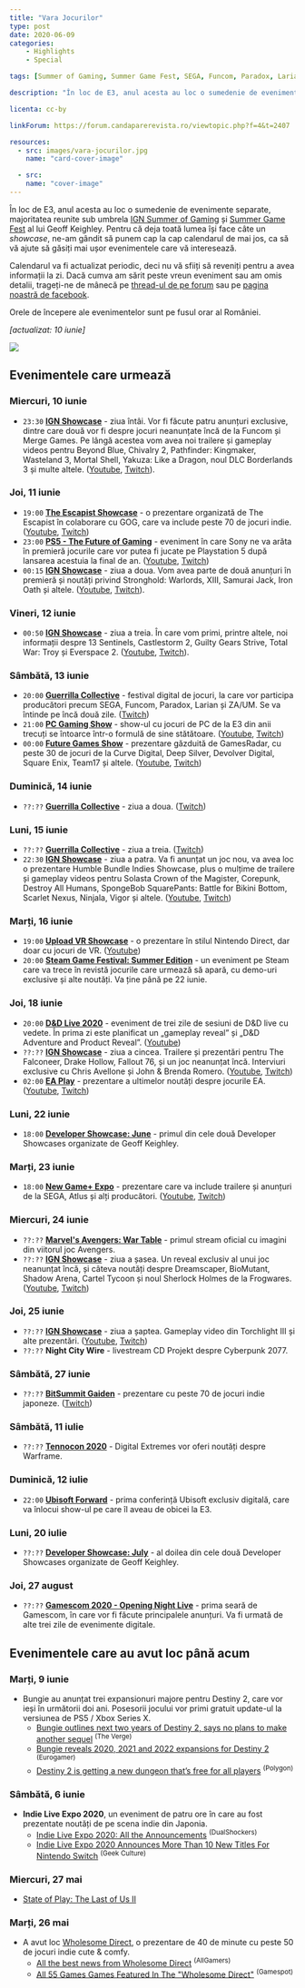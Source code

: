 ```yaml
---
title: "Vara Jocurilor"
type: post
date: 2020-06-09
categories:
    - Highlights
    - Special

tags: [Summer of Gaming, Summer Game Fest, SEGA, Funcom, Paradox, Larian, "ZA/UM", Steam, Blizzard, World of Warcraft, "Marvel's Avengers", EA, The Escapist, IGN, GOG, Atlus, Digital Extremes, Warframe, Ubisoft, Sony, Gamescom]

description: "În loc de E3, anul acesta au loc o sumedenie de evenimente separate, majoritatea reunite sub umbrela IGN Summer of Gaming și Summer Game Fest al lui Geoff Keighley. Pentru că deja toată lumea își face câte un *showcase*, ne-am gândit să punem cap la cap calendarul de mai jos, ca să vă ajute să găsiți mai ușor evenimentele care vă interesează. Calendarul va fi actualizat periodic, deci nu vă sfiiți să reveniți pentru a avea informații la zi"

licenta: cc-by

linkForum: https://forum.candaparerevista.ro/viewtopic.php?f=4&t=2407

resources:
  - src: images/vara-jocurilor.jpg
    name: "card-cover-image"

  - src:
    name: "cover-image"
---
```


În loc de E3, anul acesta au loc o sumedenie de evenimente separate, majoritatea reunite sub umbrela [IGN Summer of Gaming](https://www.ign.com/articles/summer-of-gaming-live-stream-schedule-games-list) și [Summer Game Fest](https://www.summergamefest.com) al lui Geoff Keighley. Pentru că deja toată lumea își face câte un *showcase*, ne-am gândit să punem cap la cap calendarul de mai jos, ca să vă ajute să găsiți mai ușor evenimentele care vă interesează.

Calendarul va fi actualizat periodic, deci nu vă sfiiți să reveniți pentru a avea informații la zi. Dacă cumva am sărit peste vreun eveniment sau am omis detalii, trageți-ne de mânecă pe [thread-ul de pe forum](https://forum.candaparerevista.ro/viewtopic.php?f=4&t=2407) sau pe [pagina noastră de facebook](https://www.facebook.com/comunitatealevel/).

Orele de începere ale evenimentelor sunt pe fusul orar al României.

*[actualizat: 10 iunie]*

![](images/vara-jocurilor.jpg)

## Evenimentele care urmează

### Miercuri, 10 iunie

* `23:30` **[IGN Showcase](https://www.ign.com/articles/summer-of-gaming-live-stream-schedule-games-list)** - ziua întâi. Vor fi făcute patru anunțuri exclusive, dintre care două vor fi despre jocuri neanunțate încă de la Funcom și Merge Games. Pe lângă acestea vom avea noi trailere și gameplay videos pentru Beyond Blue, Chivalry 2, Pathfinder: Kingmaker, Wasteland 3, Mortal Shell, Yakuza: Like a Dragon, noul DLC Borderlands 3 și multe altele. ([Youtube](https://www.youtube.com/watch?v=-GP6g5m_P7w), [Twitch](https://www.twitch.tv/ign)).

### Joi, 11 iunie

* `19:00` **[The Escapist Showcase](https://www.escapistmagazine.com/v2/announcing-the-escapist-indie-showcase-premiering-on-june-11/)** - o prezentare organizată de The Escapist în colaborare cu GOG, care va include peste 70 de jocuri indie. ([Youtube](https://www.youtube.com/channel/UCqg5FCR7NrpvlBWMXdt-5Vgt), [Twitch](https://www.twitch.tv/escapistmagazine))
* `23:00` **[PS5 - The Future of Gaming](https://blog.playstation.com/2020/06/08/updated-time-this-thursday-see-the-future-of-gaming-on-ps5/)** - eveniment în care Sony ne va arăta în premieră jocurile care vor putea fi jucate pe Playstation 5 după lansarea acestuia la final de an. ([Youtube](https://www.youtube.com/channel/UCg_JwOXFtu3iEtbr4ttXm9g), [Twitch](https://www.twitch.tv/playstation))
* `00:15` **[IGN Showcase](https://www.ign.com/articles/summer-of-gaming-live-stream-schedule-games-list)** - ziua a doua. Vom avea parte de două anunțuri în premieră și noutăți privind Stronghold: Warlords, XIII, Samurai Jack, Iron Oath și altele. ([Youtube](https://www.youtube.com/channel/UCKy1dAqELo0zrOtPkf0eTMw), [Twitch](https://www.twitch.tv/ign)).

### Vineri, 12 iunie

* `00:50` **[IGN Showcase](https://www.ign.com/articles/summer-of-gaming-live-stream-schedule-games-list)** - ziua a treia. În care vom primi, printre altele, noi informații despre 13 Sentinels, Castlestorm 2, Guilty Gears Strive, Total War: Troy și Everspace 2. ([Youtube](https://www.youtube.com/channel/UCKy1dAqELo0zrOtPkf0eTMw), [Twitch](https://www.twitch.tv/ign)).

### Sâmbătă, 13 iunie

* `20:00` **[Guerrilla Collective](https://www.guerrillacollective.com/)** - festival digital de jocuri, la care vor participa producători precum SEGA, Funcom, Paradox, Larian și ZA/UM. Se va întinde pe încă două zile. ([Twitch](https://www.twitch.tv/guerrillacollective))
* `21:00` **[PC Gaming Show](https://www.pcgamer.com/pc-gaming-show-2020/)** - show-ul cu jocuri de PC de la E3 din anii trecuți se întoarce într-o formulă de sine stătătoare. ([Youtube](https://www.youtube.com/watch?v=-jXwPnDpMD4), [Twitch](https://www.twitch.tv/pcgamer))
* `00:00` **[Future Games Show](https://www.gamesradar.com/gamesradar-presents-future-games-show-announcement-e3-2020/)** - prezentare găzduită de GamesRadar, cu peste 30 de jocuri de la Curve Digital, Deep Silver, Devolver Digital, Square Enix, Team17 și altele. ([Youtube](https://www.youtube.com/user/GamesRadar), [Twitch](https://www.twitch.tv/gamesradar))

### Duminică, 14 iunie

* `??:??` **[Guerrilla Collective](https://www.guerrillacollective.com/)** - ziua a doua. ([Twitch](https://www.twitch.tv/guerrillacollective))

### Luni, 15 iunie

* `??:??` **[Guerrilla Collective](https://www.guerrillacollective.com/)** - ziua a treia. ([Twitch](https://www.twitch.tv/guerrillacollective))
* `22:30` **[IGN Showcase](https://www.ign.com/articles/summer-of-gaming-live-stream-schedule-games-list)** - ziua a patra. Va fi anunțat un joc nou, va avea loc o prezentare Humble Bundle Indies Showcase, plus o mulțime de trailere și gameplay videos pentru Solasta Crown of the Magister, Corepunk, Destroy All Humans, SpongeBob SquarePants: Battle for Bikini Bottom, Scarlet Nexus, Ninjala, Vigor și altele. ([Youtube](https://www.youtube.com/channel/UCKy1dAqELo0zrOtPkf0eTMw), [Twitch](https://www.twitch.tv/ign))

### Marți, 16 iunie

* `19:00` **[Upload VR Showcase](https://uploadvr.com/vr-showcase-2020/)** - o prezentare în stilul Nintendo Direct, dar doar cu jocuri de VR. ([Youtube](https://www.youtube.com/c/uploadvr))
* `20:00` **[Steam Game Festival: Summer Edition](https://store.steampowered.com/sale/gamefestival)** - un eveniment pe Steam care va trece în revistă jocurile care urmează să apară, cu demo-uri exclusive și alte noutăți. Va ține până pe 22 iunie.

### Joi, 18 iunie

* `20:00` **[D&D Live 2020](https://dnd.wizards.com/dndlive2020)** - eveniment de trei zile de sesiuni de D&D live cu vedete. În prima zi este planificat un „gameplay reveal” și „D&D Adventure and Product Reveal”. ([Youtube](https://www.youtube.com/channel/UCi-PULMg2eD_v5AO0PlW4sg))
* `??:??` **[IGN Showcase](https://www.ign.com/articles/summer-of-gaming-live-stream-schedule-games-list)** - ziua a cincea. Trailere și prezentări pentru The Falconeer, Drake Hollow, Fallout 76, și un joc neanunțat încă. Interviuri exclusive cu Chris Avellone și John & Brenda Romero. ([Youtube](https://www.youtube.com/channel/UCKy1dAqELo0zrOtPkf0eTMw), [Twitch](https://www.twitch.tv/ign))
* `02:00` **[EA Play](https://www.ea.com/ea-play-live)** - prezentare a ultimelor noutăți despre jocurile EA. ([Youtube](https://www.youtube.com/channel/UCIHBybdoneVVpaQK7xMz1ww), [Twitch](https://www.twitch.tv/ea))

### Luni, 22 iunie

* `18:00` **[Developer Showcase: June](https://twitter.com/summergamefest/status/1263920316121624576)** - primul din cele două Developer Showcases organizate de Geoff Keighley.

### Marți, 23 iunie

* `18:00` **[New Game+ Expo](https://www.ngpx.games/)** - prezentare care va include trailere și anunțuri de la SEGA, Atlus și alți producători. ([Youtube](https://www.youtube.com/NewGamePlusExpo), [Twitch](https://www.twitch.tv/newgameplusexpo))

### Miercuri, 24 iunie

* `??:??` **[Marvel's Avengers: War Table](https://www.ign.com/articles/marvels-avengers-war-table-gameplay-and-co-op-stream-announced-for-june-2020)** - primul stream oficial cu imagini din viitorul joc Avengers.
* `??:??` **[IGN Showcase](https://www.ign.com/articles/summer-of-gaming-live-stream-schedule-games-list)** - ziua a șasea. Un reveal exclusiv al unui
joc neanunțat încă, și câteva noutăți despre Dreamscaper, BioMutant, Shadow Arena, Cartel Tycoon și noul Sherlock Holmes de la Frogwares. ([Youtube](https://www.youtube.com/channel/UCKy1dAqELo0zrOtPkf0eTMw), [Twitch](https://www.twitch.tv/ign))

### Joi, 25 iunie

* `??:??` **[IGN Showcase](https://www.ign.com/articles/summer-of-gaming-live-stream-schedule-games-list)** - ziua a șaptea. Gameplay video din Torchlight III și alte prezentări. ([Youtube](https://www.youtube.com/channel/UCKy1dAqELo0zrOtPkf0eTMw), [Twitch](https://www.twitch.tv/ign))
* `??:??` **Night City Wire** - livestream CD Projekt despre Cyberpunk 2077.

### Sâmbătă, 27 iunie

* `??:??` **[BitSummit Gaiden](https://bitsummit.org/en/bitsummit-gaiden-takes-discord-twitch-by-storm-june-27-28/)** - prezentare cu peste 70 de jocuri indie japoneze. ([Twitch](https://www.twitch.tv/bitsummit))

### Sâmbătă, 11 iulie

* `??:??` **[Tennocon 2020](https://www.warframe.com/tennocon)** - Digital Extremes vor oferi noutăți despre Warframe.

### Duminică, 12 iulie

* `22:00` **[Ubisoft Forward](https://news.ubisoft.com/en-us/article/4zeZmXUNV2QZYwfOd0whUa/save-the-date-ubisoft-forward-announced-for-july-12)** - prima conferință Ubisoft exclusiv digitală, care va înlocui show-ul pe care îl aveau de obicei la E3.

### Luni, 20 iulie

* `??:??` **[Developer Showcase: July](https://twitter.com/summergamefest/status/1263920316121624576)** - al doilea din cele două Developer Showcases organizate de Geoff Keighley.

### Joi, 27 august

* `??:??` **[Gamescom 2020 - Opening Night Live](https://www.gamescom.global/news/content-for-media-representatives/press-information-of-gamescom/press-release/)** - prima seară de Gamescom, în care vor fi făcute principalele anunțuri. Va fi urmată de alte trei zile de evenimente digitale.


## Evenimentele care au avut loc până acum

### Marți, 9 iunie

* Bungie au anunțat trei expansionuri majore pentru Destiny 2, care vor ieși în următorii doi ani. Posesorii jocului vor primi gratuit update-ul la versiunea de PS5 / Xbox Series X.
  * [Bungie outlines next two years of Destiny 2, says no plans to make another sequel](https://www.theverge.com/2020/6/9/21285339/destiny-2-beyond-light-bungie-the-witch-queen-lightfall-major-expansions-no-sequel) <sup>(The Verge)</sup>
  * [Bungie reveals 2020, 2021 and 2022 expansions for Destiny 2](https://www.eurogamer.net/articles/2020-06-09-bungie-reveals-2020-2021-and-2022-expansions-for-destiny-2) <sup>(Eurogamer)</sup>
  * [Destiny 2 is getting a new dungeon that’s free for all players](https://www.polygon.com/2020/6/9/21278167/destiny-2-season-arrivals-new-surprise-free-dungeon-beyond-light-reveal-prophecy-daito-release-time) <sup>(Polygon)</sup>

### Sâmbătă, 6 iunie

* **Indie Live Expo 2020**, un eveniment de patru ore în care au fost prezentate noutăți de pe scena indie din Japonia.
   * [Indie Live Expo 2020: All the Announcements](https://www.dualshockers.com/indie-live-expo-2020-all-the-announcements-june-6-2020/) <sup>(DualShockers)</sup>
   * [Indie Live Expo 2020 Announces More Than 10 New Titles For Nintendo Switch](https://geekculture.co/indie-live-expo-2020-announces-more-than-10-new-titles-for-nintendo-switch/) <sup>(Geek Culture)</sup>

### Miercuri, 27 mai

* [State of Play: The Last of Us II](https://www.youtube.com/watch?v=eML5icfq5VM)

### Marți, 26 mai

* A avut loc [Wholesome Direct](https://www.youtube.com/watch?v=AwCNzOPR8Ck), o prezentare de 40 de minute cu peste 50 de jocuri indie cute & comfy.
  * [All the best news from Wholesome Direct](https://ag.hyperxgaming.com/article/10204/all-the-best-news-from-wholesome-direct) <sup>(AllGamers)</sup>
  * [All 55 Games Games Featured In The &quot;Wholesome Direct&quot;](https://www.gamespot.com/articles/all-55-games-games-featured-in-the-wholesome-direc/1100-6477628/) <sup>(Gamespot)</sup>
